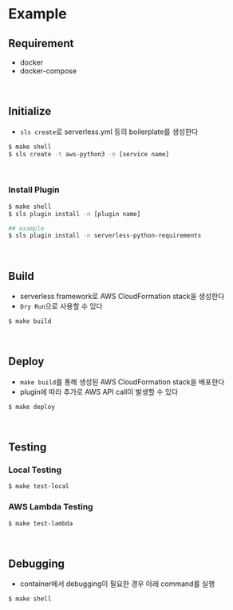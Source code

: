 # Example

## Requirement
* docker
* docker-compose

<br>

## Initialize
* `sls create`로 serverless.yml 등의 boilerplate를 생성한다
```sh
$ make shell
$ sls create -t aws-python3 -n [service name]
```

<br>

### Install Plugin
```sh
$ make shell
$ sls plugin install -n [plugin name]

## example
$ sls plugin install -n serverless-python-requirements
```

<br>

## Build
* serverless framework로 AWS CloudFormation stack을 생성한다
* `Dry Run`으로 사용할 수 있다
```sh
$ make build
```

<br>

## Deploy
* `make build`를 통해 생성된 AWS CloudFormation stack을 배포한다
* plugin에 따라 추가로 AWS API call이 발생할 수 있다
```sh
$ make deploy
```

<br>

## Testing
### Local Testing
```sh
$ make test-local
```

### AWS Lambda Testing
```sh
$ make test-lambda
```

<br>

## Debugging
* container에서 debugging이 필요한 경우 아래 command를 실행
```sh
$ make shell
```
